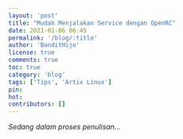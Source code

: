 ```yaml
---
layout: 'post'
title: "Mudah Menjalakan Service dengan OpenRC"
date: 2021-01-06 06:45
permalink: '/blog/:title'
author: 'BanditHijo'
license: true
comments: true
toc: true
category: 'blog'
tags: ['Tips', 'Artix Linux']
pin:
hot:
contributors: []
---
```


*Sedang dalam proses penulisan...*
